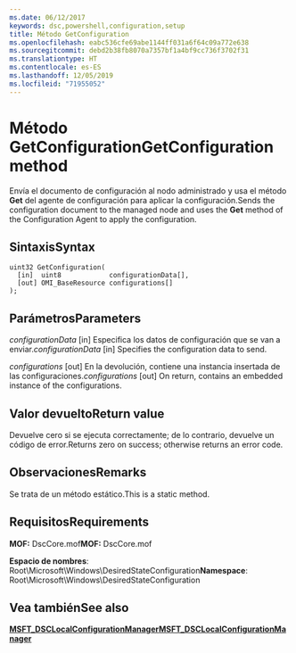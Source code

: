 ```yaml
---
ms.date: 06/12/2017
keywords: dsc,powershell,configuration,setup
title: Método GetConfiguration
ms.openlocfilehash: eabc536cfe69abe1144ff031a6f64c09a772e638
ms.sourcegitcommit: debd2b38fb8070a7357bf1a4bf9cc736f3702f31
ms.translationtype: HT
ms.contentlocale: es-ES
ms.lasthandoff: 12/05/2019
ms.locfileid: "71955052"
---
```

# <a name="getconfiguration-method"></a><span data-ttu-id="8eaaa-103">Método GetConfiguration</span><span class="sxs-lookup"><span data-stu-id="8eaaa-103">GetConfiguration method</span></span>

<span data-ttu-id="8eaaa-104">Envía el documento de configuración al nodo administrado y usa el método **Get** del agente de configuración para aplicar la configuración.</span><span class="sxs-lookup"><span data-stu-id="8eaaa-104">Sends the configuration document to the managed node and uses the **Get** method of the Configuration Agent to apply the configuration.</span></span>

## <a name="syntax"></a><span data-ttu-id="8eaaa-105">Sintaxis</span><span class="sxs-lookup"><span data-stu-id="8eaaa-105">Syntax</span></span>

```mof
uint32 GetConfiguration(
  [in]  uint8            configurationData[],
  [out] OMI_BaseResource configurations[]
);
```

## <a name="parameters"></a><span data-ttu-id="8eaaa-106">Parámetros</span><span class="sxs-lookup"><span data-stu-id="8eaaa-106">Parameters</span></span>

<span data-ttu-id="8eaaa-107">*configurationData* \[in\] Especifica los datos de configuración que se van a enviar.</span><span class="sxs-lookup"><span data-stu-id="8eaaa-107">*configurationData* \[in\] Specifies the configuration data to send.</span></span>

<span data-ttu-id="8eaaa-108">*configurations* \[out\] En la devolución, contiene una instancia insertada de las configuraciones.</span><span class="sxs-lookup"><span data-stu-id="8eaaa-108">*configurations* \[out\] On return, contains an embedded instance of the configurations.</span></span>

## <a name="return-value"></a><span data-ttu-id="8eaaa-109">Valor devuelto</span><span class="sxs-lookup"><span data-stu-id="8eaaa-109">Return value</span></span>

<span data-ttu-id="8eaaa-110">Devuelve cero si se ejecuta correctamente; de lo contrario, devuelve un código de error.</span><span class="sxs-lookup"><span data-stu-id="8eaaa-110">Returns zero on success; otherwise returns an error code.</span></span>

## <a name="remarks"></a><span data-ttu-id="8eaaa-111">Observaciones</span><span class="sxs-lookup"><span data-stu-id="8eaaa-111">Remarks</span></span>

<span data-ttu-id="8eaaa-112">Se trata de un método estático.</span><span class="sxs-lookup"><span data-stu-id="8eaaa-112">This is a static method.</span></span>

## <a name="requirements"></a><span data-ttu-id="8eaaa-113">Requisitos</span><span class="sxs-lookup"><span data-stu-id="8eaaa-113">Requirements</span></span>

<span data-ttu-id="8eaaa-114">**MOF:** DscCore.mof</span><span class="sxs-lookup"><span data-stu-id="8eaaa-114">**MOF:** DscCore.mof</span></span>

<span data-ttu-id="8eaaa-115">**Espacio de nombres**: Root\Microsoft\Windows\DesiredStateConfiguration</span><span class="sxs-lookup"><span data-stu-id="8eaaa-115">**Namespace**: Root\Microsoft\Windows\DesiredStateConfiguration</span></span>

## <a name="see-also"></a><span data-ttu-id="8eaaa-116">Vea también</span><span class="sxs-lookup"><span data-stu-id="8eaaa-116">See also</span></span>

[<span data-ttu-id="8eaaa-117">**MSFT_DSCLocalConfigurationManager**</span><span class="sxs-lookup"><span data-stu-id="8eaaa-117">**MSFT_DSCLocalConfigurationManager**</span></span>](msft-dsclocalconfigurationmanager.md)
